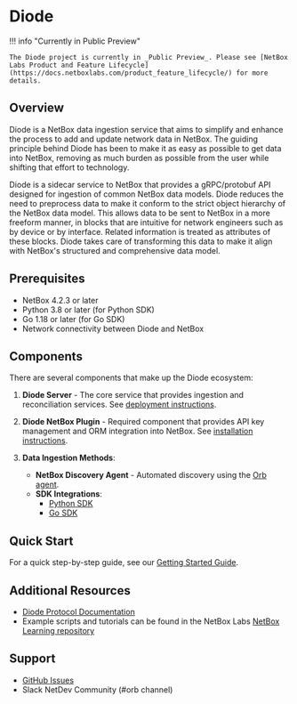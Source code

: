# Diode

!!! info "Currently in Public Preview"

    The Diode project is currently in _Public Preview_. Please see [NetBox Labs Product and Feature Lifecycle](https://docs.netboxlabs.com/product_feature_lifecycle/) for more details.

## Overview 

Diode is a NetBox data ingestion service that aims to simplify and enhance the process to add and update network data in NetBox. The guiding principle behind Diode has been to make it as easy as possible to get data into NetBox, removing as much burden as possible from the user while shifting that effort to technology.

Diode is a sidecar service to NetBox that provides a gRPC/protobuf API designed for ingestion of common NetBox data models. Diode reduces the need to preprocess data to make it conform to the strict object hierarchy of the NetBox data model. This allows data to be sent to NetBox in a more freeform manner, in blocks that are intuitive for network engineers such as by device or by interface. Related information is treated as attributes of these blocks. Diode takes care of transforming this data to make it align with NetBox's structured and comprehensive data model.

## Prerequisites

* NetBox 4.2.3 or later
* Python 3.8 or later (for Python SDK)
* Go 1.18 or later (for Go SDK)
* Network connectivity between Diode and NetBox

## Components

There are several components that make up the Diode ecosystem:

1. **Diode Server** - The core service that provides ingestion and reconciliation services. See [deployment instructions](https://github.com/netboxlabs/diode/tree/develop/diode-server#readme).

2. **Diode NetBox Plugin** - Required component that provides API key management and ORM integration into NetBox. See [installation instructions](https://github.com/netboxlabs/diode-netbox-plugin).

3. **Data Ingestion Methods**:
   * **NetBox Discovery Agent** - Automated discovery using the [Orb agent](https://github.com/netboxlabs/orb-agent).
   * **SDK Integrations**:
     * [Python SDK](https://github.com/netboxlabs/diode-sdk-python)
     * [Go SDK](https://github.com/netboxlabs/diode-sdk-go)

## Quick Start

For a quick step-by-step guide, see our [Getting Started Guide](diode-get-started.md).

## Additional Resources

* [Diode Protocol Documentation](https://github.com/netboxlabs/diode/tree/develop/diode-proto)
* Example scripts and tutorials can be found in the NetBox Labs [NetBox Learning repository](https://github.com/netboxlabs/netbox-learning/tree/develop/diode)

## Support

* [GitHub Issues](https://github.com/netboxlabs/diode/issues)
* Slack NetDev Community (#orb channel)